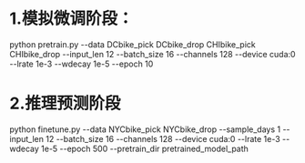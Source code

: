 # 1.模拟微调阶段：
python pretrain.py --data DCbike_pick DCbike_drop CHIbike_pick CHIbike_drop  --input_len 12 --batch_size 16 --channels 128 --device cuda:0  --lrate 1e-3 --wdecay 1e-5 --epoch 10
# 2.推理预测阶段
python finetune.py --data NYCbike_pick NYCbike_drop  --sample_days 1 --input_len 12 --batch_size 16 --channels 128 --device cuda:0  --lrate 1e-3 --wdecay 1e-5 --epoch 500 --pretrain_dir pretrained_model_path
